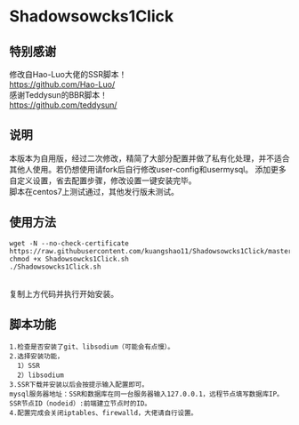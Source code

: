 # Shadowsowcks1Click
## 特别感谢
修改自Hao-Luo大佬的SSR脚本！
<br>https://github.com/Hao-Luo/
<br>感谢Teddysun的BBR脚本！
<br>https://github.com/teddysun/
## 说明
本版本为自用版，经过二次修改，精简了大部分配置并做了私有化处理，并不适合其他人使用。若仍想使用请fork后自行修改user-config和usermysql。
添加更多自定义设置，省去配置步骤，修改设置一键安装完毕。
<br>脚本在centos7上测试通过，其他发行版未测试。
## 使用方法
````
wget -N --no-check-certificate https://raw.githubusercontent.com/kuangshao11/Shadowsowcks1Click/master/Shadowsowcks1Click.sh
chmod +x Shadowsowcks1Click.sh
./Shadowsowcks1Click.sh
````
<br>复制上方代码并执行开始安装。
## 脚本功能
````
1.检查是否安装了git、libsodium（可能会有点慢）。
2.选择安装功能，
  1）SSR
  2）libsodium
3.SSR下载并安装以后会按提示输入配置即可。
mysql服务器地址：SSR和数据库在同一台服务器输入127.0.0.1，远程节点填写数据库IP。
SSR节点ID（nodeid）:前端建立节点时的ID。
4.配置完成会关闭iptables、firewalld，大佬请自行设置。
````
